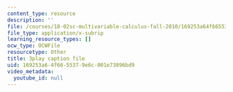 ```yaml
---
content_type: resource
description: ''
file: /courses/18-02sc-multivariable-calculus-fall-2010/169253a64f6655379e6c001e73896bd9_rtEaK_Jp7zU.vtt
file_type: application/x-subrip
learning_resource_types: []
ocw_type: OCWFile
resourcetype: Other
title: 3play caption file
uid: 169253a6-4f66-5537-9e6c-001e73896bd9
video_metadata:
  youtube_id: null
---
```

